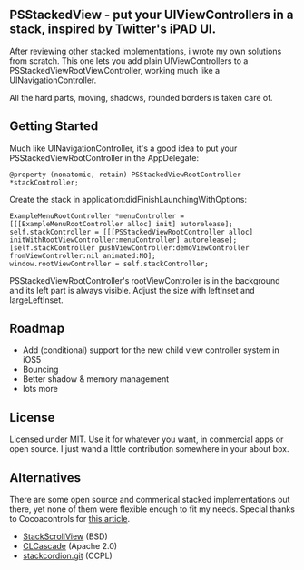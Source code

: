 ## PSStackedView - put your UIViewControllers in a stack, inspired by Twitter's iPAD UI.

After reviewing other stacked implementations, i wrote my own solutions from scratch.
This one lets you add plain UIViewControllers to a PSStackedViewRootViewController, working much like a UINavigationController.

All the hard parts, moving, shadows, rounded borders is taken care of.

## Getting Started

Much like UINavigationController, it's a good idea to put your PSStackedViewRootController in the AppDelegate:

```objc
@property (nonatomic, retain) PSStackedViewRootController *stackController;
```

Create the stack in application:didFinishLaunchingWithOptions:

```objc
ExampleMenuRootController *menuController = [[[ExampleMenuRootController alloc] init] autorelease];
self.stackController = [[[PSStackedViewRootController alloc] initWithRootViewController:menuController] autorelease];
[self.stackController pushViewController:demoViewController fromViewController:nil animated:NO];
window.rootViewController = self.stackController;
```

PSStackedViewRootController's rootViewController is in the background and its left part is always visible. Adjust the size with leftInset and largeLeftInset.

## Roadmap
- Add (conditional) support for the new child view controller system in iOS5
- Bouncing
- Better shadow & memory management
- lots more

## License
Licensed under MIT. Use it for whatever you want, in commercial apps or open source.
I just wand a little contribution somewhere in your about box.

## Alternatives
There are some open source and commerical stacked implementations out there, yet none of them were flexible enough to fit my needs.
Special thanks to Cocoacontrols for [this article](http://cocoacontrols.com/posts/how-to-build-the-twitter-ipad-user-experience).

* [StackScrollView](https://github.com/raweng/StackScrollView) (BSD)
* [CLCascade](https://github.com/creativelabs/CLCascade) (Apache 2.0)
* [stackcordion.git](https://github.com/openfinancedev/stackcordion.git) (CCPL)